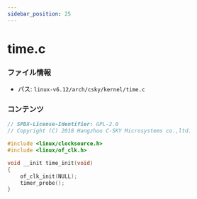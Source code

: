 ```yaml
---
sidebar_position: 25
---
```

# time.c

### ファイル情報

- パス: `linux-v6.12/arch/csky/kernel/time.c`

### コンテンツ

```c
// SPDX-License-Identifier: GPL-2.0
// Copyright (C) 2018 Hangzhou C-SKY Microsystems co.,ltd.

#include <linux/clocksource.h>
#include <linux/of_clk.h>

void __init time_init(void)
{
	of_clk_init(NULL);
	timer_probe();
}

```
